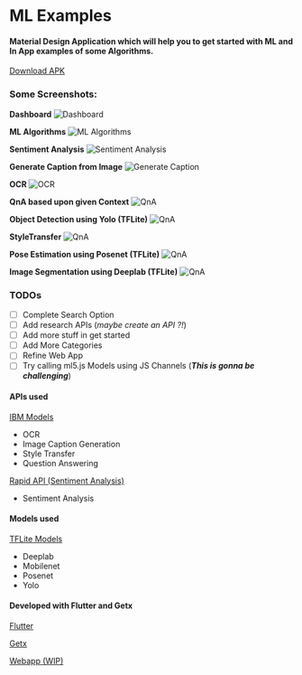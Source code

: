 # ML Examples

#### Material Design Application which will help you to get started with ML and In App examples of some Algorithms.

[Download APK](https://drive.google.com/file/d/1SsCcWyTNY5xQjcZIOGGib2bnLh-6BHuq/view?usp=sharing)

### Some Screenshots:

**Dashboard**
![Dashboard](screenshots/img10.jpeg)

**ML Algorithms**
![ML Algorithms](screenshots/img9.jpeg)

**Sentiment Analysis**
![Sentiment Analysis](screenshots/img8.jpeg)

**Generate Caption from Image**
![Generate Caption](screenshots/img7.jpeg)

**OCR**
![OCR](screenshots/img6.jpeg)

**QnA based upon given Context**
![QnA](screenshots/img5.jpeg)

**Object Detection using Yolo (TFLite)**
![QnA](screenshots/img4.jpeg)

**StyleTransfer**
![QnA](screenshots/img3.jpeg)

**Pose Estimation using Posenet (TFLite)**
![QnA](screenshots/img2.jpeg)

**Image Segmentation using Deeplab (TFLite)**
![QnA](screenshots/img1.jpeg)

### TODOs

- [ ] Complete Search Option
- [ ] Add research APIs (_maybe create an API ?!_)
- [ ] Add more stuff in get started
- [ ] Add More Categories
- [ ] Refine Web App
- [ ] Try calling ml5.js Models using JS Channels (**_This is gonna be challenging_**)

#### APIs used

[IBM Models](https://developer.ibm.com/exchanges/models/all/)

- OCR
- Image Caption Generation
- Style Transfer
- Question Answering

[Rapid API (Sentiment Analysis)](https://developer.ibm.com/exchanges/models/all/)

- Sentiment Analysis

#### Models used

[TFLite Models](https://www.tensorflow.org/lite/models)

- Deeplab
- Mobilenet
- Posenet
- Yolo

#### Developed with Flutter and Getx

[Flutter](https://flutter.dev)

[Getx](https://github.com/jonataslaw/getx)

[Webapp (WIP)](https://madhavtripathi05.github.io/ml_examples)
